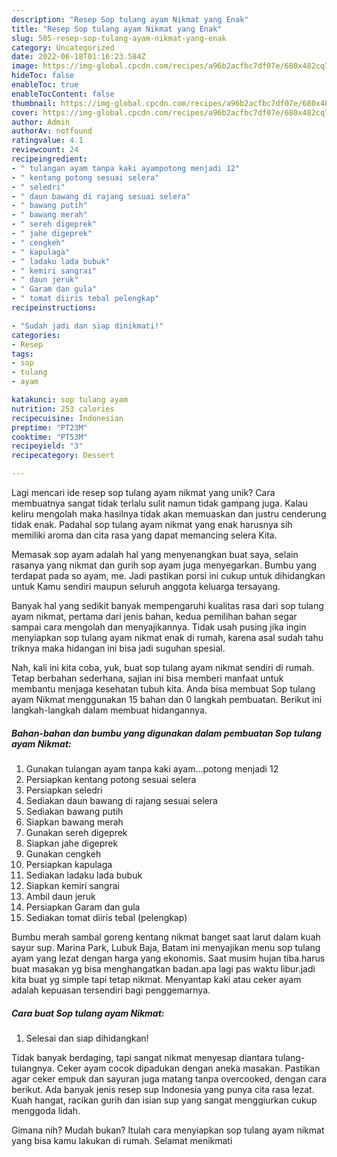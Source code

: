 ```yaml
---
description: "Resep Sop tulang ayam Nikmat yang Enak"
title: "Resep Sop tulang ayam Nikmat yang Enak"
slug: 505-resep-sop-tulang-ayam-nikmat-yang-enak
category: Uncategorized
date: 2022-06-18T01:16:23.584Z
image: https://img-global.cpcdn.com/recipes/a96b2acfbc7df07e/680x482cq70/sop-tulang-ayam-nikmat-foto-resep-utama.jpg
hideToc: false
enableToc: true
enableTocContent: false
thumbnail: https://img-global.cpcdn.com/recipes/a96b2acfbc7df07e/680x482cq70/sop-tulang-ayam-nikmat-foto-resep-utama.jpg
cover: https://img-global.cpcdn.com/recipes/a96b2acfbc7df07e/680x482cq70/sop-tulang-ayam-nikmat-foto-resep-utama.jpg
author: Admin
authorAv: notfound
ratingvalue: 4.1
reviewcount: 24
recipeingredient:
- " tulangan ayam tanpa kaki ayampotong menjadi 12"
- " kentang potong sesuai selera"
- " seledri"
- " daun bawang di rajang sesuai selera"
- " bawang putih"
- " bawang merah"
- " sereh digeprek"
- " jahe digeprek"
- " cengkeh"
- " kapulaga"
- " ladaku lada bubuk"
- " kemiri sangrai"
- " daun jeruk"
- " Garam dan gula"
- " tomat diiris tebal pelengkap"
recipeinstructions:

- "Sudah jadi dan siap dinikmati!"
categories:
- Resep
tags:
- sop
- tulang
- ayam

katakunci: sop tulang ayam 
nutrition: 253 calories
recipecuisine: Indonesian
preptime: "PT23M"
cooktime: "PT53M"
recipeyield: "3"
recipecategory: Dessert

---
```





Lagi mencari ide resep sop tulang ayam nikmat yang unik? Cara membuatnya sangat tidak terlalu sulit namun tidak gampang juga. Kalau keliru mengolah maka hasilnya tidak akan memuaskan dan justru cenderung tidak enak. Padahal sop tulang ayam nikmat yang enak harusnya sih memiliki aroma dan cita rasa yang dapat memancing selera Kita.





Memasak sop ayam adalah hal yang menyenangkan buat saya, selain rasanya yang nikmat dan gurih sop ayam juga menyegarkan. Bumbu yang terdapat pada so ayam, me. Jadi pastikan porsi ini cukup untuk dihidangkan untuk Kamu sendiri maupun seluruh anggota keluarga tersayang.

Banyak hal yang sedikit banyak mempengaruhi kualitas rasa dari sop tulang ayam nikmat, pertama dari jenis bahan, kedua pemilihan bahan segar sampai cara mengolah dan menyajikannya. Tidak usah pusing jika ingin menyiapkan sop tulang ayam nikmat enak di rumah, karena asal sudah tahu triknya maka hidangan ini bisa jadi suguhan spesial.






Nah, kali ini kita coba, yuk, buat sop tulang ayam nikmat sendiri di rumah. Tetap berbahan sederhana, sajian ini bisa memberi manfaat untuk membantu menjaga kesehatan tubuh kita. Anda bisa membuat Sop tulang ayam Nikmat menggunakan 15 bahan dan 0 langkah pembuatan. Berikut ini langkah-langkah dalam membuat hidangannya.

<!--inarticleads1-->

##### Bahan-bahan dan bumbu yang digunakan dalam pembuatan Sop tulang ayam Nikmat:

1. Gunakan  tulangan ayam tanpa kaki ayam...potong menjadi 12
1. Persiapkan  kentang potong sesuai selera
1. Persiapkan  seledri
1. Sediakan  daun bawang di rajang sesuai selera
1. Sediakan  bawang putih
1. Siapkan  bawang merah
1. Gunakan  sereh digeprek
1. Siapkan  jahe digeprek
1. Gunakan  cengkeh
1. Persiapkan  kapulaga
1. Sediakan  ladaku lada bubuk
1. Siapkan  kemiri sangrai
1. Ambil  daun jeruk
1. Persiapkan  Garam dan gula
1. Sediakan  tomat diiris tebal (pelengkap)


Bumbu merah sambal goreng kentang nikmat banget saat larut dalam kuah sayur sup. Marina Park, Lubuk Baja, Batam ini menyajikan menu sop tulang ayam yang lezat dengan harga yang ekonomis. Saat musim hujan tiba.harus buat masakan yg bisa menghangatkan badan.apa lagi pas waktu libur.jadi kita buat yg simple tapi tetap nikmat. Menyantap kaki atau ceker ayam adalah kepuasan tersendiri bagi penggemarnya. 

<!--inarticleads2-->

##### Cara buat Sop tulang ayam Nikmat:


1. Selesai dan siap dihidangkan!

Tidak banyak berdaging, tapi sangat nikmat menyesap diantara tulang-tulangnya. Ceker ayam cocok dipadukan dengan aneka masakan. Pastikan agar ceker empuk dan sayuran juga matang tanpa overcooked, dengan cara berikut. Ada banyak jenis resep sup Indonesia yang punya cita rasa lezat. Kuah hangat, racikan gurih dan isian sup yang sangat menggiurkan cukup menggoda lidah. 

Gimana nih? Mudah bukan? Itulah cara menyiapkan sop tulang ayam nikmat yang bisa kamu lakukan di rumah. Selamat menikmati

